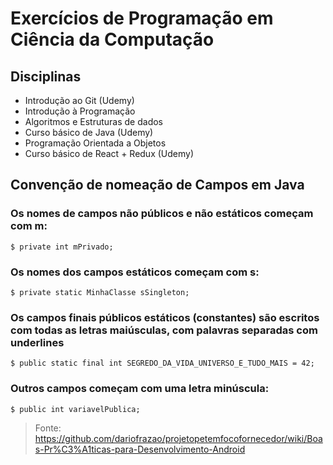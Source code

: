 # Exercícios de Programação em Ciência da Computação

## Disciplinas
- Introdução ao Git (Udemy)
- Introdução à Programação
- Algoritmos e Estruturas de dados
- Curso básico de Java (Udemy)
- Programação Orientada a Objetos
- Curso básico de React + Redux (Udemy)

## Convenção de nomeação de Campos em Java

### Os nomes de campos não públicos e não estáticos começam com m:

```
$ private int mPrivado;
````

### Os nomes dos campos estáticos começam com s:

```
$ private static MinhaClasse sSingleton;
```

### Os campos finais públicos estáticos (constantes) são escritos com todas as letras maiúsculas, com palavras separadas com underlines

``` 
$ public static final int SEGREDO_DA_VIDA_UNIVERSO_E_TUDO_MAIS = 42;
```

### Outros campos começam com uma letra minúscula:

```
$ public int variavelPublica;
```

>Fonte: https://github.com/dariofrazao/projetopetemfocofornecedor/wiki/Boas-Pr%C3%A1ticas-para-Desenvolvimento-Android
